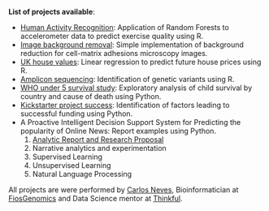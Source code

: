 **List of projects available**:

  * [Human Activity Recognition](Activity_Recognition.pdf): Application of Random Forests to accelerometer data to predict exercise quality using R.
  * [Image background removal](https://cn3ves.shinyapps.io/ShinnyFilter/): Simple implementation of background reduction for  cell-matrix adhesions microscopy images. 
  * [UK house values](Machine%20Learning%20Exercise.pdf): Linear regression to predict future house prices using R.
  * [Amplicon sequencing](Amplicon_sequecing.pdf): Identification of genetic variants using R.
  * [WHO under 5 survival study](AnalyticalReport_WHO.html): Exploratory analysis of child survival by country and cause of death using Python.
  * [Kickstarter project success](NarrativeAnalytics_Kickstarter.html): Identification of factors leading to successful funding using Python.  
  * A Proactive Intelligent Decision Support System for Predicting the popularity of Online News: Report examples using Python.
    1. [Analytic Report and Research Proposal](OnlineNews1.html)
    2. Narrative analytics and experimentation
    3. Supervised Learning
    4. Unsupervised Learning
    5. Natural Language Processing      
             
             
All projects are were performed by [Carlos Neves](https://www.linkedin.com/in/carlos-neves-7b6a11b5/), Bioinformatician at [FiosGenomics](https://www.fiosgenomics.com/) and Data Science mentor at [Thinkful](https://www.thinkful.com/).

